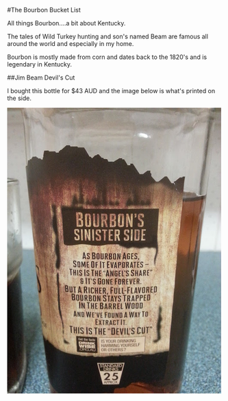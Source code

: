 #The Bourbon Bucket List

All things Bourbon....a bit about Kentucky.

The tales of Wild Turkey hunting and son's named Beam are famous all around the world and especially in my home.

Bourbon is mostly made from corn and dates back to the 1820's and is legendary in Kentucky. 

##Jim Beam Devil's Cut

I bought this bottle for $43 AUD and the image below is what's printed on the side.

![Sinister](images/sinister.jpg)

